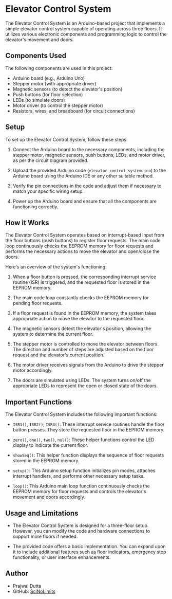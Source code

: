 # Elevator Control System

The Elevator Control System is an Arduino-based project that implements a simple elevator control system capable of operating across three floors. It utilizes various electronic components and programming logic to control the elevator's movement and doors.

## Components Used

The following components are used in this project:

- Arduino board (e.g., Arduino Uno)
- Stepper motor (with appropriate driver)
- Magnetic sensors (to detect the elevator's position)
- Push buttons (for floor selection)
- LEDs (to simulate doors)
- Motor driver (to control the stepper motor)
- Resistors, wires, and breadboard (for circuit connections)

## Setup

To set up the Elevator Control System, follow these steps:

1. Connect the Arduino board to the necessary components, including the stepper motor, magnetic sensors, push buttons, LEDs, and motor driver, as per the circuit diagram provided.

2. Upload the provided Arduino code (`elevator_control_system.ino`) to the Arduino board using the Arduino IDE or any other suitable method.

3. Verify the pin connections in the code and adjust them if necessary to match your specific wiring setup.

4. Power up the Arduino board and ensure that all the components are functioning correctly.

## How it Works

The Elevator Control System operates based on interrupt-based input from the floor buttons (push buttons) to register floor requests. The main code loop continuously checks the EEPROM memory for floor requests and performs the necessary actions to move the elevator and open/close the doors.

Here's an overview of the system's functioning:

1. When a floor button is pressed, the corresponding interrupt service routine (ISR) is triggered, and the requested floor is stored in the EEPROM memory.

2. The main code loop constantly checks the EEPROM memory for pending floor requests.

3. If a floor request is found in the EEPROM memory, the system takes appropriate action to move the elevator to the requested floor.

4. The magnetic sensors detect the elevator's position, allowing the system to determine the current floor.

5. The stepper motor is controlled to move the elevator between floors. The direction and number of steps are adjusted based on the floor request and the elevator's current position.

6. The motor driver receives signals from the Arduino to drive the stepper motor accordingly.

7. The doors are simulated using LEDs. The system turns on/off the appropriate LEDs to represent the open or closed state of the doors.

## Important Functions

The Elevator Control System includes the following important functions:

- `ISR1()`, `ISR2()`, `ISR3()`: These interrupt service routines handle the floor button presses. They store the requested floor in the EEPROM memory.

- `zero()`, `one()`, `two()`, `nul()`: These helper functions control the LED display to indicate the current floor.

- `showSeq()`: This helper function displays the sequence of floor requests stored in the EEPROM memory.

- `setup()`: This Arduino setup function initializes pin modes, attaches interrupt handlers, and performs other necessary setup tasks.

- `loop()`: This Arduino main loop function continuously checks the EEPROM memory for floor requests and controls the elevator's movement and doors accordingly.

## Usage and Limitations

- The Elevator Control System is designed for a three-floor setup. However, you can modify the code and hardware connections to support more floors if needed.

- The provided code offers a basic implementation. You can expand upon it to include additional features such as floor indicators, emergency stop functionality, or user interface enhancements.

## Author

- Prajwal Dutta
- GitHub: [SciNoLimits](https://github.com/SciNoLimits)
